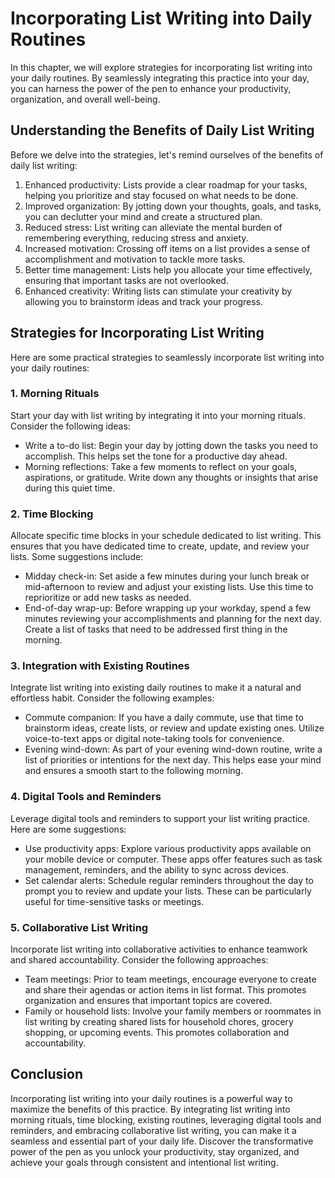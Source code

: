 # Incorporating List Writing into Daily Routines

In this chapter, we will explore strategies for incorporating list writing into your daily routines. By seamlessly integrating this practice into your day, you can harness the power of the pen to enhance your productivity, organization, and overall well-being.

## Understanding the Benefits of Daily List Writing

Before we delve into the strategies, let's remind ourselves of the benefits of daily list writing:

1. Enhanced productivity: Lists provide a clear roadmap for your tasks, helping you prioritize and stay focused on what needs to be done.
2. Improved organization: By jotting down your thoughts, goals, and tasks, you can declutter your mind and create a structured plan.
3. Reduced stress: List writing can alleviate the mental burden of remembering everything, reducing stress and anxiety.
4. Increased motivation: Crossing off items on a list provides a sense of accomplishment and motivation to tackle more tasks.
5. Better time management: Lists help you allocate your time effectively, ensuring that important tasks are not overlooked.
6. Enhanced creativity: Writing lists can stimulate your creativity by allowing you to brainstorm ideas and track your progress.

## Strategies for Incorporating List Writing

Here are some practical strategies to seamlessly incorporate list writing into your daily routines:

### 1\. Morning Rituals

Start your day with list writing by integrating it into your morning rituals. Consider the following ideas:

- Write a to-do list: Begin your day by jotting down the tasks you need to accomplish. This helps set the tone for a productive day ahead.
- Morning reflections: Take a few moments to reflect on your goals, aspirations, or gratitude. Write down any thoughts or insights that arise during this quiet time.

### 2\. Time Blocking

Allocate specific time blocks in your schedule dedicated to list writing. This ensures that you have dedicated time to create, update, and review your lists. Some suggestions include:

- Midday check-in: Set aside a few minutes during your lunch break or mid-afternoon to review and adjust your existing lists. Use this time to reprioritize or add new tasks as needed.
- End-of-day wrap-up: Before wrapping up your workday, spend a few minutes reviewing your accomplishments and planning for the next day. Create a list of tasks that need to be addressed first thing in the morning.

### 3\. Integration with Existing Routines

Integrate list writing into existing daily routines to make it a natural and effortless habit. Consider the following examples:

- Commute companion: If you have a daily commute, use that time to brainstorm ideas, create lists, or review and update existing ones. Utilize voice-to-text apps or digital note-taking tools for convenience.
- Evening wind-down: As part of your evening wind-down routine, write a list of priorities or intentions for the next day. This helps ease your mind and ensures a smooth start to the following morning.

### 4\. Digital Tools and Reminders

Leverage digital tools and reminders to support your list writing practice. Here are some suggestions:

- Use productivity apps: Explore various productivity apps available on your mobile device or computer. These apps offer features such as task management, reminders, and the ability to sync across devices.
- Set calendar alerts: Schedule regular reminders throughout the day to prompt you to review and update your lists. These can be particularly useful for time-sensitive tasks or meetings.

### 5\. Collaborative List Writing

Incorporate list writing into collaborative activities to enhance teamwork and shared accountability. Consider the following approaches:

- Team meetings: Prior to team meetings, encourage everyone to create and share their agendas or action items in list format. This promotes organization and ensures that important topics are covered.
- Family or household lists: Involve your family members or roommates in list writing by creating shared lists for household chores, grocery shopping, or upcoming events. This promotes collaboration and accountability.

## Conclusion

Incorporating list writing into your daily routines is a powerful way to maximize the benefits of this practice. By integrating list writing into morning rituals, time blocking, existing routines, leveraging digital tools and reminders, and embracing collaborative list writing, you can make it a seamless and essential part of your daily life. Discover the transformative power of the pen as you unlock your productivity, stay organized, and achieve your goals through consistent and intentional list writing.
